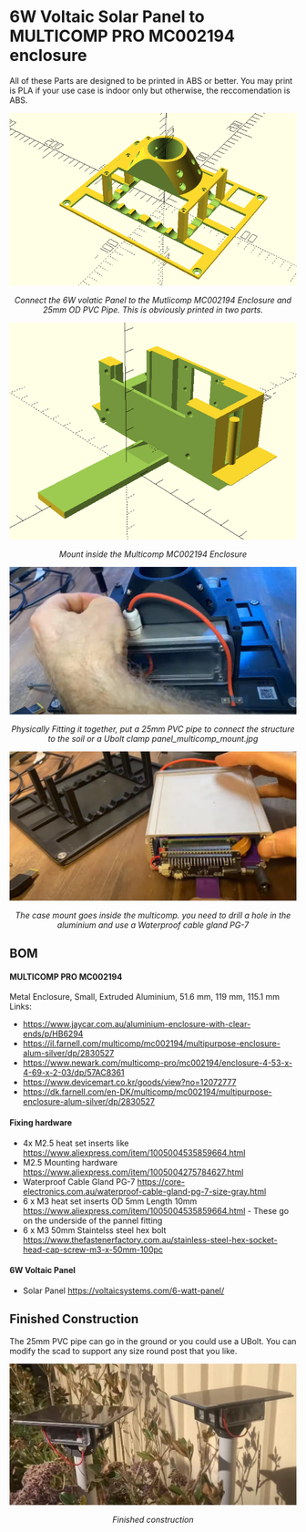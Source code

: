 # 6W Voltaic Solar Panel to MULTICOMP PRO MC002194 enclosure

All of these Parts are designed to be printed in ABS or better. You may print is PLA if your use case is indoor only but otherwise, the reccomendation is ABS.

![Alt text](../../img/6W_voltaic_to_Multicomp_MC002194.png?raw=true "Title")<p style="text-align:center; font-style:italic;">Connect the 6W volatic Panel to the Mutlicomp MC002194 Enclosure and 25mm OD PVC Pipe. This is obviously printed in two parts. 

![Alt text](../../img/Mount_Pi_PPZ_inside_Multicomp_MC002194.png?raw=true "Title")<p style="text-align:center; font-style:italic;">Mount inside the Multicomp MC002194 Enclosure

![Alt text](../../img/panel_multicomp_mount.jpg?raw=true "Title")<p style="text-align:center; font-style:italic;">Physically Fitting it together, put a 25mm PVC pipe to connect the structure to the soil or a Ubolt clamp
panel_multicomp_mount.jpg

![Alt text](../../img/case_mount_inside_Multicomp_MC002194.jpg?raw=true "Title")<p style="text-align:center; font-style:italic;">The case mount goes inside the multicomp. you need to drill a hole in the aluminium and use a Waterproof cable gland PG-7

## BOM

#### MULTICOMP PRO MC002194 
Metal Enclosure, Small, Extruded Aluminium, 51.6 mm, 119 mm, 115.1 mm Links:
- https://www.jaycar.com.au/aluminium-enclosure-with-clear-ends/p/HB6294
- https://il.farnell.com/multicomp/mc002194/multipurpose-enclosure-alum-silver/dp/2830527
- https://www.newark.com/multicomp-pro/mc002194/enclosure-4-53-x-4-69-x-2-03/dp/57AC8361
- https://www.devicemart.co.kr/goods/view?no=12072777
- https://dk.farnell.com/en-DK/multicomp/mc002194/multipurpose-enclosure-alum-silver/dp/2830527

#### Fixing hardware 

 - 4x M2.5 heat set inserts like https://www.aliexpress.com/item/1005004535859664.html
 - M2.5 Mounting hardware https://www.aliexpress.com/item/1005004275784627.html
  - Waterproof Cable Gland PG-7 https://core-electronics.com.au/waterproof-cable-gland-pg-7-size-gray.html
  -  6 x M3 heat set inserts OD 5mm Length 10mm https://www.aliexpress.com/item/1005004535859664.html - These go on the underside of the pannel fitting
 - 6 x M3 50mm Staintelss steel hex bolt https://www.thefastenerfactory.com.au/stainless-steel-hex-socket-head-cap-screw-m3-x-50mm-100pc

#### 6W Voltaic Panel

 - Solar Panel https://voltaicsystems.com/6-watt-panel/

## Finished Construction

The 25mm PVC pipe can go in the ground or you could use a UBolt. You can modify the scad to support any size round post that you like.

![Alt text](../../img/Finished_Voltaic_to_Multicomp_MC002194.jpg?raw=true "Title")<p style="text-align:center; font-style:italic;">Finished construction